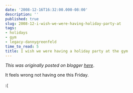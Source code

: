 ```yaml
---
date: '2008-12-16T16:32:00.000-08:00'
description: ''
published: true
slug: 2008-12-i-wish-we-were-having-holiday-party-at
tags:
- holidays
- gym
- legacy-dannygreenfeld
time_to_read: 5
title: I wish we were having a holiday party at the gym
---
```


*This was originally posted on blogger [here](https://dannygreenfeld.blogspot.com/2008/12/i-wish-we-were-having-holiday-party-at.html)*.

It feels wrong not having one this Friday.<br /><br />:(